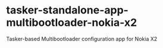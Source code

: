 # tasker-standalone-app-multibootloader-nokia-x2
Tasker-based Multibootloader configuration app for Nokia X2 
